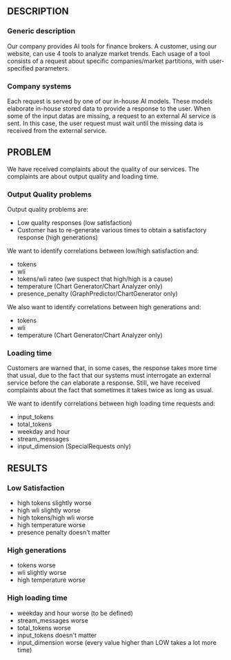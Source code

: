 ## DESCRIPTION

### Generic description

Our company provides AI tools for finance brokers.
A customer, using our website, can use 4 tools to analyze market trends.
Each usage of a tool consists of a request about specific companies/market partitions, with user-specified parameters.

### Company systems

Each request is served by one of our in-house AI models. These models elaborate in-house stored data to provide a response to the user.
When some of the input datas are missing, a request to an external AI service is sent. In this case, the user request must wait until the missing data is received from the external service. 

## PROBLEM

We have received complaints about the quality of our services.
The complaints are about output quality and loading time.

### Output Quality problems

Output quality problems are:
- Low quality responses (low satisfaction)
- Customer has to re-generate various times to obtain a satisfactory response (high generations)

We want to identify correlations between low/high satisfaction and:
- tokens
- wli
- tokens/wli rateo (we suspect that high/high is a cause)
- temperature (Chart Generator/Chart Analyzer only)
- presence_penalty (GraphPredictor/ChartGenerator only)

We also want to identify correlations between high generations and:
- tokens
- wli
- temperature (Chart Generator/Chart Analyzer only)

### Loading time

Customers are warned that, in some cases, the response takes more time that usual, due to the fact that our systems must interrogate an external service before the can elaborate a response.
Still, we have received complaints about the fact that sometimes it takes twice as long as usual.

We want to identify correlations between high loading time requests and:
- input_tokens
- total_tokens
- weekday and hour
- stream_messages
- input_dimension (SpecialRequests only)

## RESULTS

### Low Satisfaction
- high tokens slightly worse
- high wli slightly worse
- high tokens/high wli worse
- high temperature worse
- presence penalty doesn't matter

### High generations
- tokens worse
- wli slightly worse
- high temperature worse

### High loading time
- weekday and hour worse (to be defined)
- stream_messages worse
- total_tokens worse
- input_tokens doesn't matter
- input_dimension worse (every value higher than LOW takes a lot more time)


